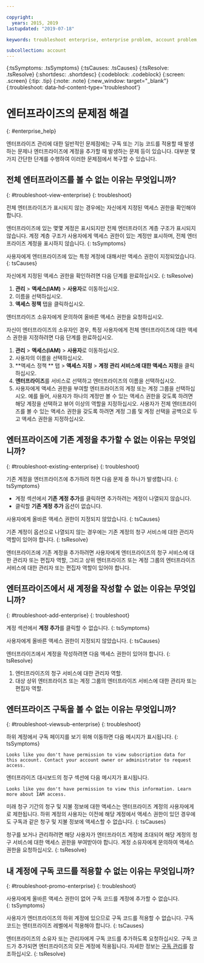 ```yaml
---

copyright:
  years: 2015, 2019
lastupdated: "2019-07-18"

keywords: troubleshoot enterprise, enterprise problem, account problem, enterprise support, enterprise help, error message

subcollection: account
---
```


{:tsSymptoms: .tsSymptoms}
{:tsCauses: .tsCauses}
{:tsResolve: .tsResolve}
{:shortdesc: .shortdesc}
{:codeblock: .codeblock}
{:screen: .screen}
{:tip: .tip}
{:note: .note}
{:new_window: target="_blank"}
{:troubleshoot: data-hd-content-type='troubleshoot'}

# 엔터프라이즈의 문제점 해결
{: #enterprise_help}

엔터프라이즈 관리에 대한 일반적인 문제점에는 구독 또는 기능 코드를 적용할 때 발생하는 문제나 엔터프라이즈에 계정을 추가할 때 발생하는 문제 등이 있습니다. 대부분 몇 가지 간단한 단계를 수행하여 이러한 문제점에서 복구할 수 있습니다.

## 전체 엔터프라이즈를 볼 수 없는 이유는 무엇입니까?
{: #troubleshoot-view-enterprise}
{: troubleshoot}

전체 엔터프라이즈가 표시되지 않는 경우에는 자신에게 지정된 액세스 권한을 확인해야 합니다. 

엔터프라이즈에 있는 몇몇 계정은 표시되지만 전체 엔터프라이즈 계층 구조가 표시되지 않습니다. 계정 계층 구조가 사용자에게 액세스 권한이 있는 계정만 표시하며, 전체 엔터프라이즈 계정을 표시하지 않습니다.
{: tsSymptoms}

사용자에게 엔터프라이즈에 있는 특정 계정에 대해서만 액세스 권한이 지정되었습니다.
{: tsCauses}

자신에게 지정된 액세스 권한을 확인하려면 다음 단계를 완료하십시오.
{: tsResolve}

1. **관리** &gt; **액세스(IAM)** > **사용자**로 이동하십시오. 
2. 이름을 선택하십시오.
2. **액세스 정책** 탭을 클릭하십시오.

엔터프라이즈 소유자에게 문의하여 올바른 액세스 권한을 요청하십시오. 

자신이 엔터프라이즈의 소유자인 경우, 특정 사용자에게 전체 엔터프라이즈에 대한 액세스 권한을 지정하려면 다음 단계를 완료하십시오. 
1. **관리** > **액세스(IAM)** > **사용자**로 이동하십시오. 
2. 사용자의 이름을 선택하십시오.  
2. **액세스 정책 ** 탭 > **액세스 지정** > **계정 관리 서비스에 대한 액세스 지정**을 클릭하십시오. 
3. **엔터프라이즈**를 서비스로 선택하고 엔터프라이즈의 이름을 선택하십시오. 
4. 사용자에게 액세스 권한을 부여할 엔터프라이즈의 계정 또는 계정 그룹을 선택하십시오. 예를 들어, 사용자가 하나의 계정만 볼 수 있는 액세스 권한을 갖도록 하려면 해당 계정을 선택하고 뷰어 이상의 역할을 지정하십시오. 사용자가 전체 엔터프라이즈를 볼 수 있는 액세스 권한을 갖도록 하려면 계정 그룹 및 계정 선택을 공백으로 두고 액세스 권한을 지정하십시오. 

## 엔터프라이즈에 기존 계정을 추가할 수 없는 이유는 무엇입니까?
{: #troubleshoot-existing-enterprise}
{: troubleshoot}

기존 계정을 엔터프라이즈에 추가하려 하면 다음 문제 중 하나가 발생합니다.
{: tsSymptoms}
* 계정 섹션에서 **기존 계정 추가**를 클릭하면 추가하려는 계정이 나열되지 않습니다. 
* 클릭할 **기존 계정 추가** 옵션이 없습니다. 

사용자에게 올바른 액세스 권한이 지정되지 않았습니다.
{: tsCauses}

기존 계정이 옵션으로 나열되지 않는 경우에는 기존 계정의 청구 서비스에 대한 관리자 역할이 있어야 합니다.
{: tsResolve}

엔터프라이즈에 기존 계정을 추가하려면 사용자에게 엔터프라이즈의 청구 서비스에 대한 관리자 또는 편집자 역할, 그리고 상위 엔터프라이즈 또는 계정 그룹의 엔터프라이즈 서비스에 대한 관리자 또는 편집자 역할이 있어야 합니다. 

## 엔터프라이즈에서 새 계정을 작성할 수 없는 이유는 무엇입니까?
{: #troubleshoot-add-enterprise}
{: troubleshoot}

계정 섹션에서 **계정 추가**를 클릭할 수 없습니다.
{: tsSymptoms}

사용자에게 올바른 액세스 권한이 지정되지 않았습니다.
{: tsCauses}

엔터프라이즈에서 계정을 작성하려면 다음 액세스 권한이 있어야 합니다.
{: tsResolve}
1. 엔터프라이즈의 청구 서비스에 대한 관리자 역할. 
2. 대상 상위 엔터프라이즈 또는 계정 그룹의 엔터프라이즈 서비스에 대한 관리자 또는 편집자 역할. 

## 엔터프라이즈 구독을 볼 수 없는 이유는 무엇입니까?
{: #troubleshoot-viewsub-enterprise}
{: troubleshoot}

하위 계정에서 구독 페이지를 보기 위해 이동하면 다음 메시지가 표시됩니다.
{: tsSymptoms}

`Looks like you don't have permission to view subscription data for this account. Contact your account owner or administrator to request access.`

엔터프라이즈 대시보드의 청구 섹션에 다음 메시지가 표시됩니다. 

`Looks like you don't have permission to view this information. Learn more about IAM access.`

미래 청구 기간의 청구 및 지불 정보에 대한 액세스는 엔터프라이즈 계정의 사용자에게로 제한됩니다. 하위 계정의 사용자는 이전에 해당 계정에서 액세스 권한이 있던 경우에도 구독과 같은 청구 및 지불 정보에 액세스할 수 없습니다.
{: tsCauses}

청구를 보거나 관리하려면 해당 사용자가 엔터프라이즈 계정에 초대되어 해당 계정의 청구 서비스에 대한 액세스 권한을 부여받아야 합니다. 계정 소유자에게 문의하여 액세스 권한을 요청하십시오.
{: tsResolve}

## 내 계정에 구독 코드를 적용할 수 없는 이유는 무엇입니까?  
{: #troubleshoot-promo-enterprise}
{: troubleshoot}

사용자에게 올바른 액세스 권한이 없어 구독 코드를 계정에 추가할 수 없습니다.   
{: tsSymptoms}

사용자가 엔터프라이즈의 하위 계정에 있으므로 구독 코드를 적용할 수 없습니다. 구독 코드는 엔터프라이즈 레벨에서 적용해야 합니다.
{: tsCauses}

엔터프라이즈의 소유자 또는 관리자에게 구독 코드를 추가하도록 요청하십시오. 구독 코드가 추가되면 엔터프라이즈의 모든 계정에 적용됩니다. 자세한 정보는 [구독 관리](/docs/billing-usage?topic=billing-usage-subscriptions)를 참조하십시오.
{: tsResolve}
